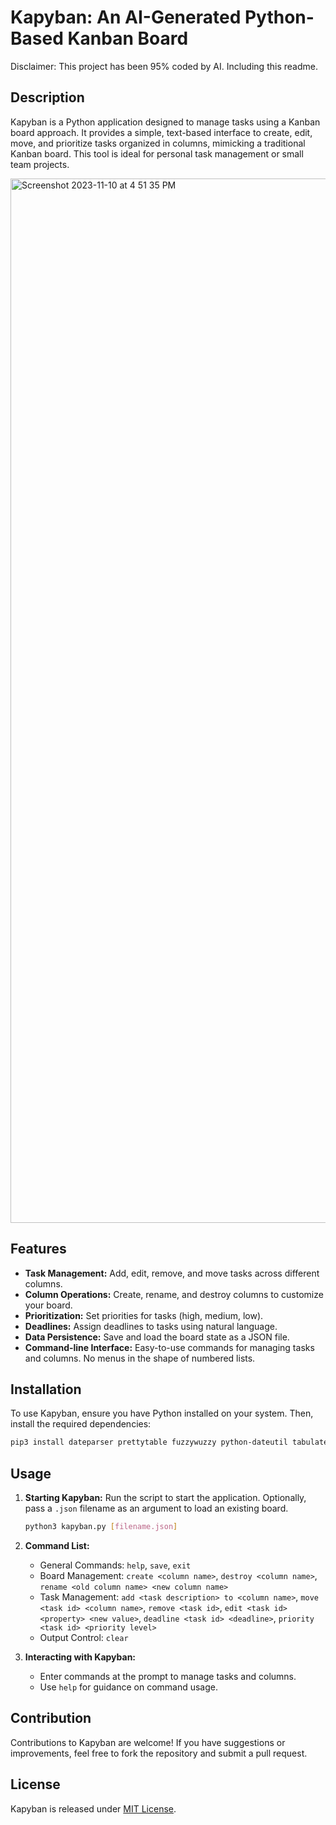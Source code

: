 # Kapyban: An AI-Generated Python-Based Kanban Board

Disclaimer: This project has been 95% coded by AI. Including this readme.

## Description

Kapyban is a Python application designed to manage tasks using a Kanban board approach. It provides a simple, text-based interface to create, edit, move, and prioritize tasks organized in columns, mimicking a traditional Kanban board. This tool is ideal for personal task management or small team projects.

<img width="1671" alt="Screenshot 2023-11-10 at 4 51 35 PM" src="https://github.com/simonpacis/kapyban/assets/7118482/51a2652c-8ae9-4103-9f20-f1d9ca06653a">

## Features

- **Task Management:** Add, edit, remove, and move tasks across different columns.
- **Column Operations:** Create, rename, and destroy columns to customize your board.
- **Prioritization:** Set priorities for tasks (high, medium, low).
- **Deadlines:** Assign deadlines to tasks using natural language.
- **Data Persistence:** Save and load the board state as a JSON file.
- **Command-line Interface:** Easy-to-use commands for managing tasks and columns. No menus in the shape of numbered lists.

## Installation

To use Kapyban, ensure you have Python installed on your system. Then, install the required dependencies:

```bash
pip3 install dateparser prettytable fuzzywuzzy python-dateutil tabulate rich
```

## Usage

1. **Starting Kapyban:** Run the script to start the application. Optionally, pass a `.json` filename as an argument to load an existing board.

   ```bash
   python3 kapyban.py [filename.json]
   ```

2. **Command List:**
   - General Commands: `help`, `save`, `exit`
   - Board Management: `create <column name>`, `destroy <column name>`, `rename <old column name> <new column name>`
   - Task Management: `add <task description> to <column name>`, `move <task id> <column name>`, `remove <task id>`, `edit <task id> <property> <new value>`, `deadline <task id> <deadline>`, `priority <task id> <priority level>`
   - Output Control: `clear`

3. **Interacting with Kapyban:**
   - Enter commands at the prompt to manage tasks and columns.
   - Use `help` for guidance on command usage.

## Contribution

Contributions to Kapyban are welcome! If you have suggestions or improvements, feel free to fork the repository and submit a pull request.

## License

Kapyban is released under [MIT License](https://opensource.org/licenses/MIT). 
